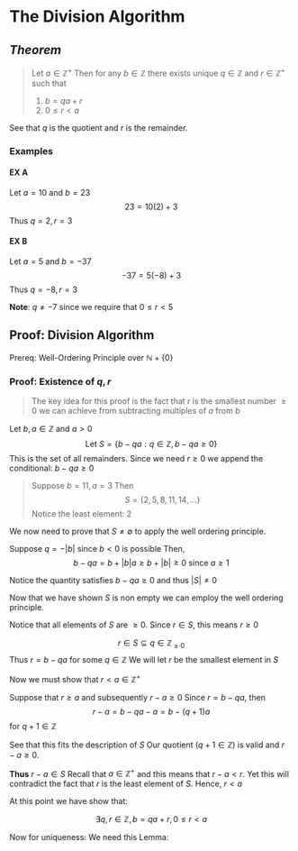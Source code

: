 # The Division Algorithm
## *Theorem*
> Let $a\in\mathbb{Z}^+$
> Then for any  $b\in\mathbb{Z}$ there exists unique  $q\in\mathbb{Z}$ and  $r\in\mathbb{Z}^+$ such that
> 1. $b = qa+r$
> 2. $0\leq r \lt a$

See that $q$ is the quotient and $r$ is the remainder. 

### Examples
#### EX A
Let $a = 10$ and $b = 23$
$$23 = 10(2) + 3$$
Thus $q = 2, r=3$
#### EX B
Let $a = 5$ and $b = -37$
$$-37 = 5(-8) + 3$$
Thus $q = -8, r=3$

**Note**: $q \neq -7$ since we require that $0\leq r \lt 5$

## Proof: Division Algorithm
Prereq: Well-Ordering Principle over $\mathbb{N}+\{0\}$

### Proof: Existence of $q, r$
> The key idea for this proof is the fact that $r$ is the smallest number $\geq0$ we can achieve from subtracting multiples of $a$ from $b$

Let $b, a \in\mathbb{Z}$ and $a\gt0$
$$
\text{Let } S = \{
	b-qa: q\in\mathbb{Z}, b-qa\geq0
\}
$$
This is the set of all remainders. Since we need $r\geq0$ we append the conditional: $b-qa\geq0$

> Suppose $b = 11, a = 3$
> Then $$S = \{2, 5, 8, 11, 14,\dotso\}$$
> Notice the least element: $2$

We now need to prove that $S \neq \emptyset$ to apply the well ordering principle. 

Suppose $q = -|b|$ since $b\lt0$ is possible
Then,
$$b-qa = b+|b|a \geq b+|b| \geq 0\text{ since } a\geq 1$$

Notice the quantity satisfies $b-qa\geq 0$ and thus $|S|\neq 0$ 

Now that we have shown $S$ is non empty we can employ the well ordering principle. 

Notice that all elements of $S$ are $\geq 0$. Since $r \in S$, this means $r\geq0$

$$r\in S \subseteq q\in \mathbb{Z}_{\geq0}$$
Thus $r = b-qa$ for some $q\in \mathbb{Z}$
We will let $r$ be the smallest element in $S$

Now we must show that $r\lt a\in\mathbb{Z}^+$

Suppose that $r\geq a$ and subsequently $r-a\geq0$
Since $r = b-qa$, then
$$r-a = b-qa-a = b-(q+1)a $$
for $q+1\in\mathbb{Z}$

See that this fits the description of $S$
Our quotient ($q+1 \in \mathbb{Z}$) is valid and $r-a\geq 0$. 

**Thus** $r-a\in S$ 
Recall that $a\in \mathbb{Z}^+$ and this means that $r-a\lt r$. Yet this will contradict the fact that $r$ is the least element of $S$. Hence, $r\lt a$

At this point we have show that: 

$$\exists q, r\in\mathbb{Z}, b=qa+r ,0\leq r\lt a$$

Now for uniqueness: 
We need this Lemma: